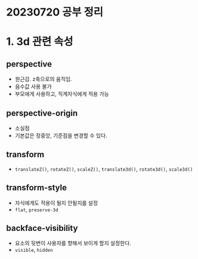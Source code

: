 20230720 공부 정리
=====================
# 1. 3d 관련 속성

## perspective
- 원근감. z축으로의 움직임. 
- 음수값 사용 불가
- 부모에게 사용하고, 직계자식에게 적용 가능

## perspective-origin
- 소실점
- 기본값은 정중앙, 기준점을 변경할 수 있다.

## transform
- `translateZ()`, `rotateZ()`, `scaleZ()`, `translate3d()`, `rotate3d()`, `scale3d()`

## transform-style
- 자식에게도 적용이 될지 안될지를 설정
- `flat`, `preserve-3d`

## backface-visibility
- 요소의 뒷변이 사용자를 향해서 보이게 할지 설정한다.
- `visible`, `hidden`